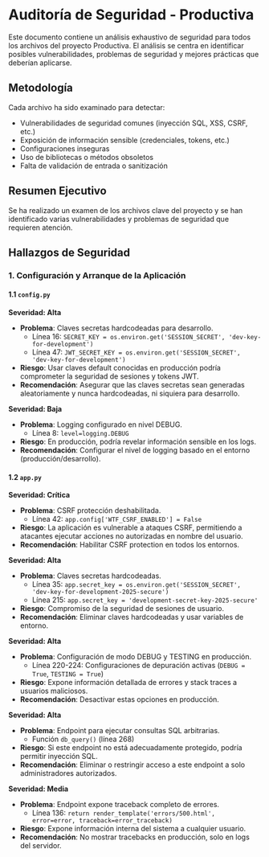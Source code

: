 # Auditoría de Seguridad - Productiva

Este documento contiene un análisis exhaustivo de seguridad para todos los archivos del proyecto Productiva. El análisis se centra en identificar posibles vulnerabilidades, problemas de seguridad y mejores prácticas que deberían aplicarse.

## Metodología

Cada archivo ha sido examinado para detectar:
- Vulnerabilidades de seguridad comunes (inyección SQL, XSS, CSRF, etc.)
- Exposición de información sensible (credenciales, tokens, etc.)
- Configuraciones inseguras
- Uso de bibliotecas o métodos obsoletos
- Falta de validación de entrada o sanitización

## Resumen Ejecutivo

Se ha realizado un examen de los archivos clave del proyecto y se han identificado varias vulnerabilidades y problemas de seguridad que requieren atención.

## Hallazgos de Seguridad

### 1. Configuración y Arranque de la Aplicación

#### 1.1 `config.py`

**Severidad: Alta**
- **Problema**: Claves secretas hardcodeadas para desarrollo.
  - Línea 16: `SECRET_KEY = os.environ.get('SESSION_SECRET', 'dev-key-for-development')`
  - Línea 47: `JWT_SECRET_KEY = os.environ.get('SESSION_SECRET', 'dev-key-for-development')`
- **Riesgo**: Usar claves default conocidas en producción podría comprometer la seguridad de sesiones y tokens JWT.
- **Recomendación**: Asegurar que las claves secretas sean generadas aleatoriamente y nunca hardcodeadas, ni siquiera para desarrollo.

**Severidad: Baja**
- **Problema**: Logging configurado en nivel DEBUG.
  - Línea 8: `level=logging.DEBUG`
- **Riesgo**: En producción, podría revelar información sensible en los logs.
- **Recomendación**: Configurar el nivel de logging basado en el entorno (producción/desarrollo).

#### 1.2 `app.py`

**Severidad: Crítica**
- **Problema**: CSRF protección deshabilitada.
  - Línea 42: `app.config['WTF_CSRF_ENABLED'] = False`
- **Riesgo**: La aplicación es vulnerable a ataques CSRF, permitiendo a atacantes ejecutar acciones no autorizadas en nombre del usuario.
- **Recomendación**: Habilitar CSRF protection en todos los entornos.

**Severidad: Alta**
- **Problema**: Claves secretas hardcodeadas.
  - Línea 35: `app.secret_key = os.environ.get('SESSION_SECRET', 'dev-key-for-development-2025-secure')`
  - Línea 215: `app.secret_key = 'development-secret-key-2025-secure'`
- **Riesgo**: Compromiso de la seguridad de sesiones de usuario.
- **Recomendación**: Eliminar claves hardcodeadas y usar variables de entorno.

**Severidad: Alta**
- **Problema**: Configuración de modo DEBUG y TESTING en producción.
  - Línea 220-224: Configuraciones de depuración activas (`DEBUG = True`, `TESTING = True`)
- **Riesgo**: Expone información detallada de errores y stack traces a usuarios maliciosos.
- **Recomendación**: Desactivar estas opciones en producción.

**Severidad: Alta**
- **Problema**: Endpoint para ejecutar consultas SQL arbitrarias.
  - Función `db_query()` (línea 268)
- **Riesgo**: Si este endpoint no está adecuadamente protegido, podría permitir inyección SQL.
- **Recomendación**: Eliminar o restringir acceso a este endpoint a solo administradores autorizados.

**Severidad: Media**
- **Problema**: Endpoint expone traceback completo de errores.
  - Línea 136: `return render_template('errors/500.html', error=error, traceback=error_traceback)`
- **Riesgo**: Expone información interna del sistema a cualquier usuario.
- **Recomendación**: No mostrar tracebacks en producción, solo en logs del servidor.
